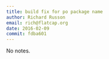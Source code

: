 ```yaml
---
title: build fix for po package name
author: Richard Russon
email: rich@flatcap.org
date: 2016-02-09
commit: fdba601
---
```


No notes.

